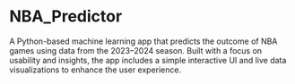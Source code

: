 # NBA_Predictor
A Python-based machine learning app that predicts the outcome of NBA games using data from the 2023–2024 season. Built with a focus on usability and insights, the app includes a simple interactive UI and live data visualizations to enhance the user experience.
